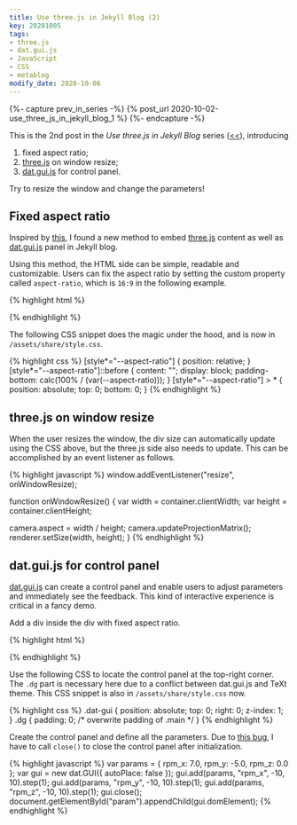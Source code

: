 ```yaml
---
title: Use three.js in Jekyll Blog (2)
key: 20201005
tags:
- three.js
- dat.gui.js
- JavaScript
- CSS
- metablog
modify_date: 2020-10-06
---
```


{%- capture prev_in_series -%}
  {% post_url 2020-10-02-use_three_js_in_jekyll_blog_1 %}
{%- endcapture -%}



This is the 2nd post in the _Use three.js in Jekyll Blog_ series ([<<]({{prev_in_series}})), introducing
1. fixed aspect ratio;
2. [three.js](https://github.com/mrdoob/three.js/) on window resize;
3. [dat.gui.js](https://github.com/dataarts/dat.gui) for control panel.



<!--more-->



<!-- Spinning Cube Demo -->
<div id="cube" style="--aspect-ratio:16/9;">
  <div id='param' class='dat-gui'>
  </div>
</div>

Try to resize the window and change the parameters!



## Fixed aspect ratio

Inspired by [this](https://css-tricks.com/aspect-ratio-boxes/#using-custom-properties), I found a new method to embed [three.js](https://github.com/mrdoob/three.js/) content as well as [dat.gui.js](https://github.com/dataarts/dat.gui) panel in Jekyll blog.

Using this method, the HTML side can be simple, readable and customizable. Users can fix the aspect ratio by setting the custom property called `aspect-ratio`, which is `16:9` in the following example.

{% highlight html %}
<div id="cube" style="--aspect-ratio:16/9;">
</div>
{% endhighlight %}

The following CSS snippet does the magic under the hood, and is now in `/assets/share/style.css`.

{% highlight css %}
[style*="--aspect-ratio"] {
  position: relative;
}
[style*="--aspect-ratio"]::before {
  content: "";
  display: block;
  padding-bottom: calc(100% / (var(--aspect-ratio)));
}
[style*="--aspect-ratio"] > * {
  position: absolute;
  top: 0;
  bottom: 0;
}
{% endhighlight %}



## three.js on window resize

When the user resizes the window, the div size can automatically update using the CSS above, but the three.js side also needs to update. This can be accomplished by an event listener as follows.

{% highlight javascript %}
window.addEventListener("resize", onWindowResize);

function onWindowResize() {
  var width = container.clientWidth;
  var height = container.clientHeight;

  camera.aspect = width / height;
  camera.updateProjectionMatrix();
  renderer.setSize(width, height);
}
{% endhighlight %}



## dat.gui.js for control panel

[dat.gui.js](https://github.com/dataarts/dat.gui) can create a control panel and enable users to adjust parameters and immediately see the feedback. This kind of interactive experience is critical in a fancy demo.

Add a div inside the div with fixed aspect ratio.

{% highlight html %}
<div id="cube" style="--aspect-ratio:16/9;">
  <div id='param' class='dat-gui'>
  </div>
</div>
{% endhighlight %}

Use the following CSS to locate the control panel at the top-right corner. The `.dg` part is necessary here due to a conflict between dat.gui.js and TeXt theme. This CSS snippet is also in `/assets/share/style.css` now.

{% highlight css %}
.dat-gui {
  position: absolute;
  top: 0;
  right: 0;
  z-index: 1;
}
.dg {
  padding: 0; /* overwrite padding of .main */
}
{% endhighlight %}

Create the control panel and define all the parameters. Due to [this bug](https://github.com/dataarts/dat.gui/issues/261), I have to call `close()` to close the control panel after initialization.

{% highlight javascript %}
var params = { rpm_x: 7.0, rpm_y: -5.0, rpm_z: 0.0 };
var gui = new dat.GUI({ autoPlace: false });
gui.add(params, "rpm_x", -10, 10).step(1);
gui.add(params, "rpm_y", -10, 10).step(1);
gui.add(params, "rpm_z", -10, 10).step(1);
gui.close();
document.getElementById("param").appendChild(gui.domElement);
{% endhighlight %}



<!-- code -->
<script src="https://cdnjs.cloudflare.com/ajax/libs/three.js/r121/three.min.js"></script>
<script src="https://cdnjs.cloudflare.com/ajax/libs/dat-gui/0.7.7/dat.gui.min.js"></script>
<link rel="stylesheet" href="/assets/share/style.css">
<script src='/assets/20201005/cube.js'></script>
